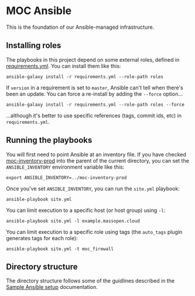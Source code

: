 # MOC Ansible

This is the foundation of our Ansible-managed infrastructure.

## Installing roles

The playbooks in this project depend on some external roles, defined
in [requirements.yml](requirements.yml). You can install them like
this:

```
ansible-galaxy install -r requirements.yml --role-path roles
```

If `version` in a requirement is set to `master`, Ansible can't tell
when there's been an update. You can force a re-install by adding the
`--force` option...

```
ansible-galaxy install -r requirements.yml --role-path roles --force
```

...although it's better to use specific references (tags, commit ids,
etc) in `requirements.yml`.

## Running the playbooks

You will first need to point Ansible at an inventory file. If you have
checked [moc-inventory-prod][] into the parent of the current
directory, you can set the `ANSIBLE_INVENTORY` environment variable
like this:

```
export ANSIBLE_INVENTORY=../moc-inventory-prod
```

Once you've set `ANSIBLE_INVENTORY`, you can run the `site.yml`
playbook:

```
ansible-playbook site.yml
```

You can limit execution to a specific host (or host group) using `-l`:

```
ansible-playbook site.yml -l example.massopen.cloud
```

You can limit execution to a specific role using tags (the `auto_tags`
plugin generates tags for each role):

```
ansible-playbook site.yml -t moc_firewall
```

[moc-inventory-prod]: https://github.com/CCI-MOC/moc-inventory-prod/

## Directory structure

The directory structure follows some of the guidlines described in the
[Sample Ansible setup][] documentation.

[sample ansible setup]: https://docs.ansible.com/ansible/latest/user_guide/sample_setup.html
